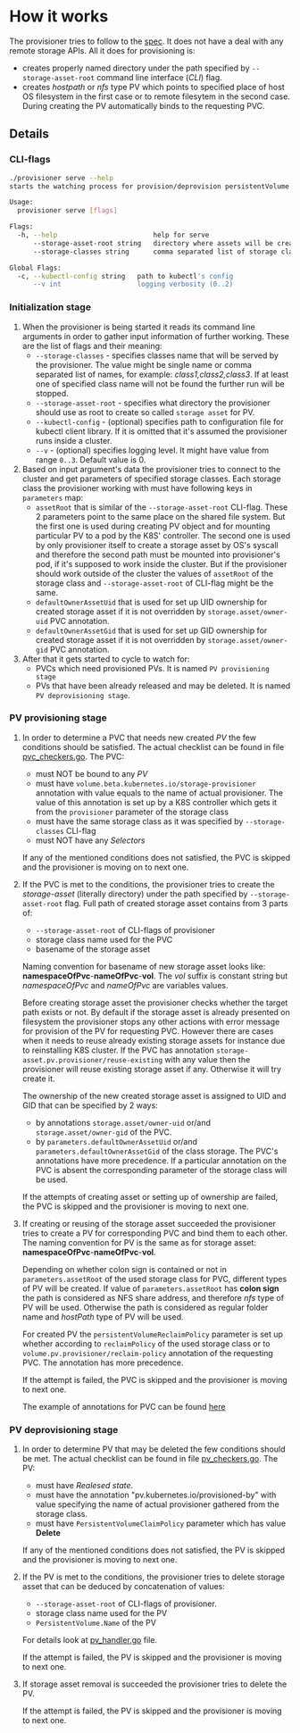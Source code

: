 # How it works

The provisioner tries to follow to the [spec](https://github.com/kubernetes/community/blob/master/contributors/design-proposals/storage/volume-provisioning.md). It does not have a deal with any remote storage APIs. All it does for provisioning is:
* creates properly named directory under the path specified by `--storage-asset-root` command line interface (_CLI_) flag.
* creates _hostpath_ or _nfs_ type PV which points to specified place of host OS filesystem in the first case or to remote filesytem in the second case. During creating the PV automatically binds to the requesting PVC.

## Details
### CLI-flags

```bash
./provisioner serve --help
starts the watching process for provision/deprovision persistentVolume of K8s

Usage:
  provisioner serve [flags]

Flags:
  -h, --help                        help for serve
      --storage-asset-root string   directory where assets will be created  (requred)
      --storage-classes string      comma separated list of storage class names to watch for (requred)

Global Flags:
  -c, --kubectl-config string   path to kubectl's config
      --v int                   logging verbosity (0..2)

```

### Initialization stage

1. When the provisioner is being started it reads its command line arguments in order to gather input information of further working. These are the list of flags and their meaning:
    * `--storage-classes` - specifies classes name that will be served by the provisioner. The value might be single name or comma separated list of names, for example: _class1,class2,class3_. If at least one of specified class name will not be found the further run will be stopped.
    * `--storage-asset-root` - specifies what directory the provisioner should use as root to create so called `storage asset` for PV.
    * `--kubectl-config` - (optional) specifies path to configuration file for kubectl client library. If it is omitted that it's assumed the provisioner runs inside a cluster.
    * `--v` - (optional) specifies logging level. It might have value from range `0..3`. Default value is 0.
2. Based on input argument's data the provisioner tries to connect to the cluster and get parameters of specified storage classes. Each storage class the provisioner working with must have following keys in `parameters` map:
    * `assetRoot` that is similar of the `--storage-asset-root` CLI-flag. These 2 parameters point to the same place on the shared file system. But the first one is used during creating PV object and for mounting particular PV to a pod by the K8S' controller. The second one is used by only provisioner itself to create a storage asset by OS's syscall and therefore the second path must be mounted into provisioner's pod, if it's supposed to work inside the cluster. But if the provisioner should work outside of the cluster the values of `assetRoot` of the storage class and `--storage-asset-root` of CLI-flag might be the same.
    * `defaultOwnerAssetUid` that is used for set up UID ownership for created storage asset if it is not overridden by `storage.asset/owner-uid` PVC annotation.
    * `defaultOwnerAssetGid` that is used for set up GID ownership for created storage asset if it is not overridden by `storage.asset/owner-gid` PVC annotation.
3. After that it gets started to cycle to watch for:
    * PVCs which need provisioned PVs. It is named `PV provisioning stage`
    * PVs that have been already released and may be deleted. It is named `PV deprovisioning stage`.

### PV provisioning stage

1. In order to determine a PVC that needs new created _PV_ the few conditions should be satisfied. The actual checklist can be found in file [pvc_checkers.go](../cmd/provisioner/checker/pvc_checkers.go). The PVC:
    * must NOT be bound to any _PV_
    * must have `volume.beta.kubernetes.io/storage-provisioner` annotation with value equals to the name of actual provisioner. The value of this annotation is set up by a K8S controller which gets it from the `provisioner` parameter of the storage class
    * must have the same storage class as it was specified by `--storage-classes` CLI-flag
    * must NOT have any _Selectors_

    If any of the mentioned conditions does not satisfied, the PVC is skipped and the provisioner is moving on to next one.

2. If the PVC is met to the conditions, the provisioner tries to create the _storage-asset_ (literally directory) under the path specified by `--storage-asset-root` flag. Full path of created storage asset contains from 3 parts of:
    * `--storage-asset-root` of CLI-flags of provisioner
    * storage class name used for the PVC
    * basename of the storage asset

    Naming convention for basename of new storage asset looks like: __namespaceOfPvc__-__nameOfPvc__-__vol__. The _vol_ suffix is constant string but _namespaceOfPvc_ and _nameOfPvc_ are variables values.

    Before creating storage asset the provisioner checks whether the target path exists or not. By default if the storage asset is already presented on filesystem the provisioner stops any other actions with error message for provision of the PV for requesting PVC. However there are cases when it needs to reuse already existing storage assets for instance due to reinstalling K8S cluster. If the PVC has annotation `storage-asset.pv.provisioner/reuse-existing` with any value then the provisioner will reuse existing storage asset if any. Otherwise it will try create it.

    The ownership of the new created storage asset is assigned to UID and GID that can be specified by 2 ways:
    * by annotations `storage.asset/owner-uid` or/and `storage.asset/owner-gid` of the PVC.
    * by `parameters.defaultOwnerAssetUid` or/and `parameters.defaultOwnerAssetGid` of the class storage.
    The PVC's annotations have more precedence. If a particular annotation on the PVC is absent the corresponding parameter of the storage class will be used.

    If the attempts of creating asset or setting up of ownership are failed, the PVC is skipped and the provisioner is moving to next one.

3. If creating or reusing of the storage asset succeeded the provisioner tries to create a PV for corresponding PVC and bind them to each other. The naming convention for PV is the same as for storage asset: __namespaceOfPvc__-__nameOfPvc__-__vol__.

    Depending on whether colon sign is contained or not in `parameters.assetRoot` of the used storage class for PVC, different types of PV will be created. If value of `parameters.assetRoot` has __colon sign__ the path is considered as NFS share address, and therefore _nfs_ type of PV will be used. Otherwise the path is considered as regular folder name and  _hostPath_ type of PV will be used.

    For created PV the `persistentVolumeReclaimPolicy` parameter is set up whether according to `reclaimPolicy` of the used storage class or to `volume.pv.provisioner/reclaim-policy` annotation of the requesting PVC. The annotation has more precedence.

    If the attempt is failed, the PVC is skipped and the provisioner is moving to next one.

    The example of annotations for PVC can be found [here](../test/test_stuff/02_pvc.yml)

### PV deprovisioning stage

1. In order to determine PV that may be deleted the few conditions should be met. The actual checklist can be found in file [pv_checkers.go](../cmd/provisioner/checker/pv_checkers.go). The PV:
    * must have _Realesed state_.
    * must have the annotation "pv.kubernetes.io/provisioned-by" with value specifying the name of actual provisioner gathered from the storage class.
    * must have `PersistentVolumeClaimPolicy` parameter which has value __Delete__

    If any of the mentioned conditions does not satisfied, the PV is skipped and the provisioner is moving to next one.

2. If the PV is met to the conditions, the provisioner tries to delete storage asset that can be deduced by concatenation of values:
    * `--storage-asset-root` of CLI-flags of provisioner.
    * storage class name used for the PV
    * `PersistentVolume.Name` of the PV

    For details look at [pv_handler.go](../cmd/provisioner/controllers/pv/pv_handler.go) file.

    If the attempt is failed, the PV is skipped and the provisioner is moving to next one.

3. If storage asset removal is succeeded the provisioner tries to delete the PV.

    If the attempt is failed, the PV is skipped and the provisioner is moving to next one.
